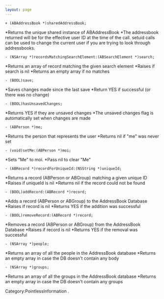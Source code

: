 ```yaml
---
layout: page
---
```


    + (ABAddressBook *)sharedAddressBook;

 *Returns the unique shared instance of ABAddressBook
 *The addressbook returned will be for the effective user ID at the time of the call. setuid calls can be used to change the current user if you are trying to look through addressbooks.


    - (NSArray *)recordsMatchingSearchElement:(ABSearchElement *)search;

 *Returns an array of record matching the given search element
  *Raises if search is nil
  *Returns an empty array if no matches


    - (BOOL)save;


  *Saves changes made since the last save
  *Return YES if successful (or there was no change)


    - (BOOL)hasUnsavedChanges;


   *Returns YES if they are unsaved changes
   *The unsaved changes flag is automatically set when changes are made


    - (ABPerson *)me;


   *Returns the person that represents the user
   *Returns nil if "me" was never set


    - (void)setMe:(ABPerson *)moi;


   *Sets "Me" to moi.
   *Pass nil to clear "Me"


    - (ABRecord *)recordForUniqueId:(NSString *)uniqueId;


   *Returns a record (ABPerson or ABGroup) matching a given unique ID
   *Raises if uniqueId is nil
   *Returns nil if the record could not be found


    - (BOOL)addRecord:(ABRecord *)record;


   *Adds a record (ABPerson or ABGroup) to the AddressBook Database
   *Raises if record is nil
   *Returns YES if the addition was successful


    - (BOOL)removeRecord:(ABRecord *)record;


   *Removes a record (ABPerson or ABGroup) from the AddressBook Database
   *Raises if record is nil
   *Returns YES if the removal was successful


    - (NSArray *)people;


   *Returns an array of all the people in the AddressBook database
   *Returns an empty array in case the DB doesn't contain any body


    - (NSArray *)groups;


   *Returns an array of all the groups in the AddressBook database
   *Returns an empty array in case the DB doesn't contain any groups



Category:PointlessInformation
.